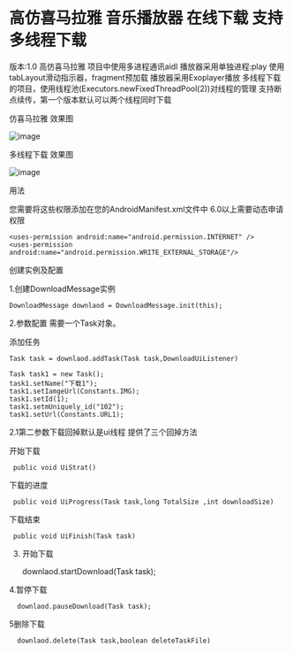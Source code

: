 
# 高仿喜马拉雅 音乐播放器 在线下载 支持多线程下载

版本:1.0
	高仿喜马拉雅
	项目中使用多进程通讯aidl 播放器采用单独进程:play
	使用tabLayout滑动指示器，fragment预加载
	播放器采用Exoplayer播放 
	多线程下载的项目，使用线程池(Executors.newFixedThreadPool(2))对线程的管理
	支持断点续传，第一个版本默认可以两个线程同时下载
	
		
仿喜马拉雅 效果图

![image](https://github.com/qianxiangsen521/Multi-threadedDownload/blob/master/gif/music.gif)


多线程下载 效果图

![image](https://github.com/qianxiangsen521/Multi-threadedDownload/blob/master/gif/down1.gif)  

用法
	
   您需要将这些权限添加在您的AndroidManifest.xml文件中 6.0以上需要动态申请权限

	<uses-permission android:name="android.permission.INTERNET" />
	<uses-permission android:name="android.permission.WRITE_EXTERNAL_STORAGE"/>

创建实例及配置

  1.创建DownloadMessage实例


	DownloadMessage downlaod = DownloadMessage.init(this);

  

  2.参数配置 需要一个Task对象。

  添加任务 


	Task task = downlaod.addTask(Task task,DownloadUiListener)

	Task task1 = new Task();
	task1.setName("下载1");
	task1.setIamgeUrl(Constants.IMG);
	task1.setId(1);
	task1.setmUniquely_id("102");
	task1.setUrl(Constants.URL1);
 


  2.1第二参数下载回掉默认是ui线程 提供了三个回掉方法

  开始下载
  
	 public void UiStrat()
 
  
  下载的进度

  	 public void UiProgress(Task task,long TotalSize ,int downloadSize)
  
  
  下载结束

	 public void UiFinish(Task task)

  

  3. 开始下载 

	  downlaod.startDownload(Task task);

  4.暂停下载

	  downlaod.pauseDownload(Task task);

  5删除下载

  	  downlaod.delete(Task task,boolean deleteTaskFile)


	